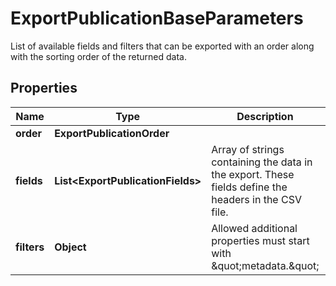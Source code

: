 

# ExportPublicationBaseParameters

List of available fields and filters that can be exported with an order along with the sorting order of the returned data.

## Properties

| Name | Type | Description | Notes |
|------------ | ------------- | ------------- | -------------|
|**order** | **ExportPublicationOrder** |  |  [optional] |
|**fields** | **List&lt;ExportPublicationFields&gt;** | Array of strings containing the data in the export. These fields define the headers in the CSV file. |  [optional] |
|**filters** | **Object** | Allowed additional properties must start with \&quot;metadata.\&quot; |  [optional] |



